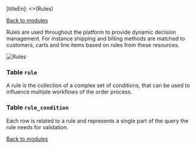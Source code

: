 [titleEn]: <>(Rules)

[Back to modules](./../10-modules.md)

Rules are used throughout the platform to provide dynamic decision management. For instance shipping and billing methods are matched to customers, carts and line items based on rules from these resources.

![Rules](./dist/erd-shopware-core-content-rule.png)


### Table `rule`

A rule is the collection of a complex set of conditions, that can be used to influence multiple workflows of the order process.


### Table `rule_condition`

Each row is related to a rule and represents a single part of the query the rule needs for validation.


[Back to modules](./../10-modules.md)
